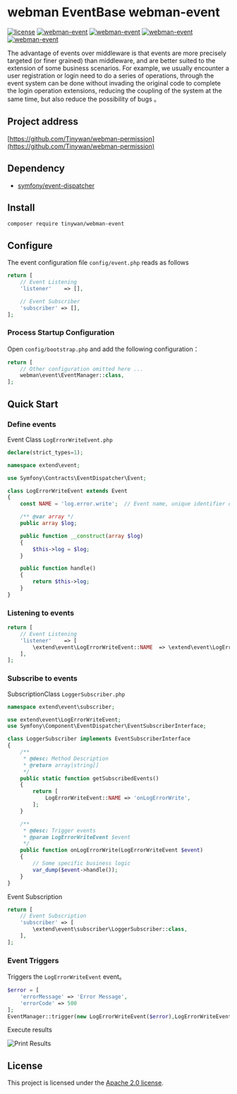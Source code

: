 # webman EventBase webman-event

[![license](https://img.shields.io/github/license/Tinywan/webman-event)]()
[![webman-event](https://img.shields.io/github/v/release/tinywan/webman-event?include_prereleases)]()
[![webman-event](https://img.shields.io/badge/build-passing-brightgreen.svg)]()
[![webman-event](https://img.shields.io/github/last-commit/tinywan/webman-event/main)]()
[![webman-event](https://img.shields.io/github/v/tag/tinywan/webman-event?color=ff69b4)]()

The advantage of events over middleware is that events are more precisely targeted (or finer grained) than middleware, and are better suited to the extension of some business scenarios. For example, we usually encounter a user registration or login need to do a series of operations, through the event system can be done without invading the original code to complete the login operation extensions, reducing the coupling of the system at the same time, but also reduce the possibility of bugs 。

## Project address

[https://github.com/Tinywan/webman-permission](https://github.com/Tinywan/webman-permission)

## Dependency

- [symfony/event-dispatcher](https://github.com/symfony/event-dispatcher)

## Install

```shell script
composer require tinywan/webman-event
```
## Configure 

The event configuration file `config/event.php` reads as follows

```php
return [
    // Event Listening
    'listener'    => [],

    // Event Subscriber
    'subscriber' => [],
];
```
### Process Startup Configuration

Open `config/bootstrap.php` and add the following configuration：

```php
return [
    // Other configuration omitted here ...
    webman\event\EventManager::class,
];
```
## Quick Start

### Define events

Event Class `LogErrorWriteEvent.php`

```php
declare(strict_types=1);

namespace extend\event;

use Symfony\Contracts\EventDispatcher\Event;

class LogErrorWriteEvent extends Event
{
    const NAME = 'log.error.write';  // Event name, unique identifier of the event

    /** @var array */
    public array $log;

    public function __construct(array $log)
    {
        $this->log = $log;
    }

    public function handle()
    {
        return $this->log;
    }
}
```

### Listening to events
```php
return [
    // Event Listening
    'listener'    => [
        \extend\event\LogErrorWriteEvent::NAME  => \extend\event\LogErrorWriteEvent::class,
    ],
];
```

### Subscribe to events

SubscriptionClass `LoggerSubscriber.php`

```php
namespace extend\event\subscriber;

use extend\event\LogErrorWriteEvent;
use Symfony\Component\EventDispatcher\EventSubscriberInterface;

class LoggerSubscriber implements EventSubscriberInterface
{
    /**
     * @desc: Method Description
     * @return array|string[]
     */
    public static function getSubscribedEvents()
    {
        return [
            LogErrorWriteEvent::NAME => 'onLogErrorWrite',
        ];
    }

    /**
     * @desc: Trigger events
     * @param LogErrorWriteEvent $event
     */
    public function onLogErrorWrite(LogErrorWriteEvent $event)
    {
        // Some specific business logic
        var_dump($event->handle());
    }
}
```

Event Subscription
```php
return [
    // Event Subscription
    'subscriber' => [
        \extend\event\subscriber\LoggerSubscriber::class,
    ],
];
```

### Event Triggers

Triggers the `LogErrorWriteEvent` event。

```php
$error = [
    'errorMessage' => 'Error Message',
    'errorCode' => 500
];
EventManager::trigger(new LogErrorWriteEvent($error),LogErrorWriteEvent::NAME);
```

Execute results

![Print Results](./trigger.png)

## License

This project is licensed under the [Apache 2.0 license](LICENSE).

